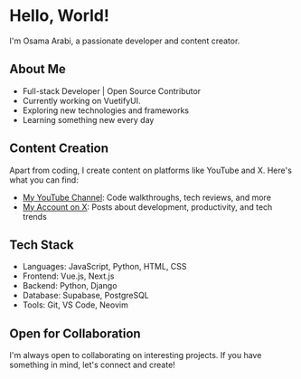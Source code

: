 # Hello, World!

I'm Osama Arabi, a passionate developer and content creator.

## About Me

- Full-stack Developer | Open Source Contributor
- Currently working on VuetifyUI.
- Exploring new technologies and frameworks
- Learning something new every day

## Content Creation

Apart from coding, I create content on platforms like YouTube and X. Here's what you can find:

- [My YouTube Channel](https://www.youtube.com/@SudoerZero): Code walkthroughs, tech reviews, and more
- [My Account on X](https://twitter.com/@SudoerZero): Posts about development, productivity, and tech trends

## Tech Stack

- Languages: JavaScript, Python, HTML, CSS
- Frontend: Vue.js, Next.js
- Backend: Python, Django
- Database: Supabase, PostgreSQL
- Tools: Git, VS Code, Neovim

## Open for Collaboration

I'm always open to collaborating on interesting projects. If you have something in mind, let's connect and create!
